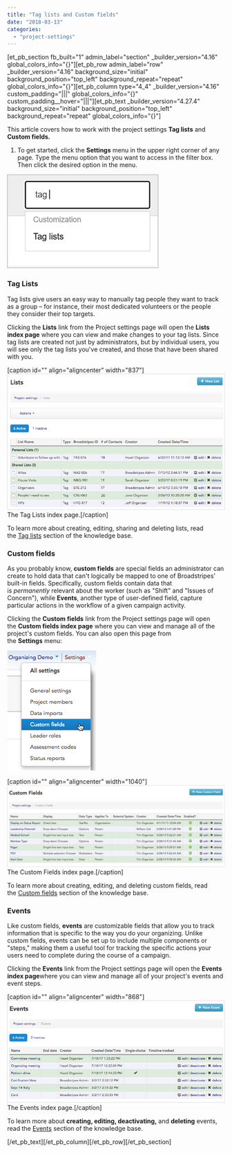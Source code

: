 ```yaml
---
title: "Tag lists and Custom fields"
date: "2018-03-13"
categories: 
  - "project-settings"
---
```


\[et\_pb\_section fb\_built="1" admin\_label="section" \_builder\_version="4.16" global\_colors\_info="{}"\]\[et\_pb\_row admin\_label="row" \_builder\_version="4.16" background\_size="initial" background\_position="top\_left" background\_repeat="repeat" global\_colors\_info="{}"\]\[et\_pb\_column type="4\_4" \_builder\_version="4.16" custom\_padding="|||" global\_colors\_info="{}" custom\_padding\_\_hover="|||"\]\[et\_pb\_text \_builder\_version="4.27.4" background\_size="initial" background\_position="top\_left" background\_repeat="repeat" global\_colors\_info="{}"\]

This article covers how to work with the project settings **Tag lists** and **Custom fields.**

1. To get started, click the **Settings** menu in the upper right corner of any page. Type the menu option that you want to access in the filter box. Then click the desired option in the menu.

![](images/SettingsMenuTagLists.png)

### Tag Lists

Tag lists give users an easy way to manually tag people they want to track as a group – for instance, their most dedicated volunteers or the people they consider their top targets.

Clicking the **Lists** link from the Project settings page will open the **Lists index page** where you can view and make changes to your tag lists. Since tag lists are created not just by administrators, but by individual users, you will see only the tag lists you've created, and those that have been shared with you.

\[caption id="" align="aligncenter" width="837"\][![The Tag Lists index page.](images/cb350d0-SettingsProjSettingListsIndex.png)](https://help.broadstripes.com/wp-content/uploads/2018/03/cb350d0-SettingsProjSettingListsIndex.png) The Tag Lists index page.\[/caption\]

To learn more about creating, editing, sharing and deleting lists, read the [Tag lists](https://help.broadstripes.com/help-articles/admin-tools/data-tools-admin/tag-lists/) section of the knowledge base.

### Custom fields

As you probably know, **custom fields** are special fields an administrator can create to hold data that can't logically be mapped to one of Broadstripes' built-in fields. Specifically, custom fields contain data that is _permanently_ relevant about the worker (such as "Shift" and "Issues of Concern"), while **Events**, another type of user-defined field, capture particular actions in the workflow of a given campaign activity.

Clicking the **Custom fields** link from the Project settings page will open the **Custom fields index page** where you can view and manage all of the project's custom fields. You can also open this page from the **Settings** menu:

[![](images/c505bc8-CustomCustomFields.png)](https://help.broadstripes.com/wp-content/uploads/2018/03/c505bc8-CustomCustomFields.png)

\[caption id="" align="aligncenter" width="1040"\][![The Custom Fields index page.](images/94ceff3-CustomIndexPage.png)](https://help.broadstripes.com/wp-content/uploads/2018/03/94ceff3-CustomIndexPage.png) The Custom Fields index page.\[/caption\]

To learn more about creating, editing, and deleting custom fields, read the [Custom fields](https://help.broadstripes.com/help-articles/admin-tools/data-tools-admin/custom-fields/) section of the knowledge base.

### Events

Like custom fields, **events** are customizable fields that allow you to track information that is specific to the way you do your organizing. Unlike custom fields, events can be set up to include multiple components or "steps," making them a useful tool for tracking the specific actions your users need to complete during the course of a campaign.

Clicking the **Events** link from the Project settings page will open the **Events index page**where you can view and manage all of your project's events and event steps.

\[caption id="" align="aligncenter" width="868"\][![The Events index page.](images/343da6a-EventIndexPage.png)](https://help.broadstripes.com/wp-content/uploads/2018/03/343da6a-EventIndexPage.png) The Events index page.\[/caption\]

To learn more about **creating, editing, deactivating,** and **deleting** events, read the [Events](https://help.broadstripes.com/help-articles/admin-tools/data-tools-admin/creating-an-event/) section of the knowledge base.

\[/et\_pb\_text\]\[/et\_pb\_column\]\[/et\_pb\_row\]\[/et\_pb\_section\]
